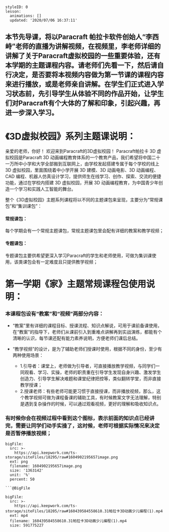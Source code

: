 ### 
<style>
  .markdown-body hr {
    height: 1px;
  }
</style>





```@Lesson
styleID: 0
lesson:
  animations: []
  updated: '2020/07/06 16:37:11'

```

## 本节先导课，将以Paracraft 帕拉卡软件创始人“李西峙”老师的直播为讲解视频，在视频里，李老师详细的讲解了关于Paracraft虚拟校园的一些重要体验，还有本学期的主题课程内容。请老师们先看一下，然后请自行决定，是否要将本视频内容做为第一节课的课程内容来进行播放，或是老师亲自讲解。在学生们正式进入学习状态前，先引导学生从体验不同的作品开始，让学生们对Paracraft有个大体的了解和印象，引起兴趣，再进一步深入学习。



# **《3D虚拟校园》系列主题课说明：**
亲爱的老师，你好！
欢迎来到Paracraft的3D虚拟校园！
Paracraft帕拉卡 3D 虚拟校园是Paracraft 3D 动画编程教育体系的一个教育产品，我们希望将中国二十一万所中小学和大学全部搬到互联网上，由学校发起搭建专属于每个学校的线上 3D 虚拟校园，里面围绕着中小学开展 3D 建模、3D 动画电影、3D 动画编程、CAD 编程、机器人仿真设计学习，提供师生在线学习、创作、探索、交流的便捷功能，通过在学校内搭建 3D 虚拟校园，开展 3D 动画编程教育，为中国青少年创造一个学习和实践人工智能的舞台。

整个《3D虚拟校园》主题系列课程将以不同的主题课包来呈现，主要分为“常规课包”和“集训课包”：
#### 常规课包：
每个学期会有一个常规主题课包，常规主题课包里会配有详细的教案和教学视频；
#### 专题课包：

专题课包主要供希望更深入学习Paracraft的学生和老师使用，可做为集训课使用，该类课包会有一定难度且只提供教学视频；




# **第一学期《家》主题常规课程包使用说明：**

### 本课程包设有“教案”和“视频”两部分内容：
* “教案”里有详细的课程目标、授课流程、知识点解说，可用于课前备课使用，在“教案”的指导下，老师们从课前引入到重难点讲解再到实战演练，都能有个清晰的认识，每节课还配有能力素养说明，方便老师们课后总结。

* “教学视频”的设计，是为了辅助老师们授课时使用，根据不同的身份，至少有两种使用场景：
  * 1.引导者：课堂上，老师做为引导者，可直接播放教学视频，与同学们一同观看、学习、实操，老师的职责重在引导学生发现自身兴趣、激发学生创造力、引导学生解决难题和课堂纪律把控等，类似翻转学堂，而非直接教学授课；
  * 2.授课老师：有些老师可能更习惯于直接授课，而非播放视频，那么，这个教学视频可做为课程备课的辅助工具，有时候教案文字无法理解，特别是遇到复杂操作的时候，可以通过观看视频，更好的理解和吸收知识点。

### 有时候你会在视频过程中看到这个图标，表示前面的知识点已经讲完，需要让同学们动手实操了，这时候，老师可根据实际情况来决定是否暂停播放视频；
 
```@BigFile
bigFile:
  src: >-
    https://api.keepwork.com/ts-storage/siteFiles/18295/raw#1604902195657image.png
  ext: png
  filename: 1604902195657image.png
  size: '1363142'
  unit: '%'
  percent: 50

```










```
```@BigFile

bigFile:
  src: >-
    https://api.keepwork.com/ts-storage/siteFiles/18205/raw#160439584558610.31帕拉卡3D动画少儿编程(1).mp4
  ext: mp4
  filename: 160439584558610.31帕拉卡3D动画少儿编程(1).mp4
  size: 591775227
          
```